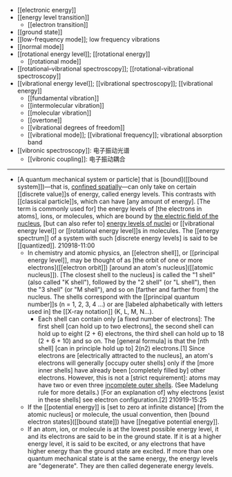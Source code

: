 - [[electronic energy]]
- [[energy level transition]]
    - [[electron transition]]
- [[ground state]]
- [[low-frequency mode]]; low frequency vibrations
- [[normal mode]]
- [[rotational energy level]]; [[rotational energy]]
    - [[rotational mode]]
- [[rotational–vibrational spectroscopy]]; [[rotational-vibrational spectroscopy]]
- [[vibrational energy level]]; [[vibrational spectroscopy]]; [[vibrational energy]]
    - [[fundamental vibration]]
    - [[intermolecular vibration]]
    - [[molecular vibration]]
    - [[overtone]]
    - [[vibrational degrees of freedom]]
    - [[vibrational mode]]; [[vibrational frequency]]; vibrational absorption band
- [[vibronic spectroscopy]]: 电子振动光谱
    - [[vibronic coupling]]: 电子振动耦合
- ---
- [A quantum mechanical system or particle] that is [bound]([[bound system]])—that is, [confined spatially](((of4TUG4vy)))—can only take on certain [[discrete value]]s of energy, called energy levels. This contrasts with [[classical particle]]s, which can have [any amount of energy]. [The term is commonly used for] the energy levels of [the electrons in atoms], ions, or molecules, which are bound by [the electric field of the nucleus](((9Gt5z4_Jb))), [but can also refer to] [energy levels of nuclei](((GnzISWLMe))) or [[vibrational energy level]] or [[rotational energy level]]s in molecules. The [[energy spectrum]] of a system with such [discrete energy levels] is said to be [[quantized]].
210918-11:00
    - In chemistry and atomic physics, an [[electron shell]], or [[principal energy level]], may be thought of as [the orbit of one or more electrons]([[electron orbit]]) [around an atom's nucleus]([[atomic nucleus]]). [The closest shell to the nucleus] is called the "1 shell" (also called "K shell"), followed by the "2 shell" (or "L shell"), then the "3 shell" (or "M shell"), and so on [farther and farther from] the nucleus. The shells correspond with the [[principal quantum number]]s (n = 1, 2, 3, 4 ...) or are [labeled alphabetically with letters used in] the [[X-ray notation]] (K, L, M, N…).
        - Each shell can contain only [a fixed number of electrons]: The first shell [can hold up to two electrons], the second shell can hold up to eight (2 + 6) electrons, the third shell can hold up to 18 (2 + 6 + 10) and so on. The [general formula] is that the [nth shell] [can in principle hold up to] 2(n2) electrons.[1] Since electrons are [electrically attracted to the nucleus], an atom's electrons will generally [occupy outer shells] only if the [more inner shells] have already been [completely filled by] other electrons. However, this is not a [strict requirement]: atoms may have two or even three [incomplete outer shells](((LCeVyQOIG))). (See Madelung rule for more details.) [For an explanation of] why electrons [exist in these shells] see electron configuration.[2]
210919-15:25
    - If the [[potential energy]] is [set to zero at infinite distance] [from the atomic nucleus] or molecule, the usual convention, then [bound electron states]([[bound state]]) have [[negative potential energy]].
    - If an atom, ion, or molecule is at the lowest possible energy level, it and its electrons are said to be in the ground state. If it is at a higher energy level, it is said to be excited, or any electrons that have higher energy than the ground state are excited. If more than one quantum mechanical state is at the same energy, the energy levels are "degenerate". They are then called degenerate energy levels.
